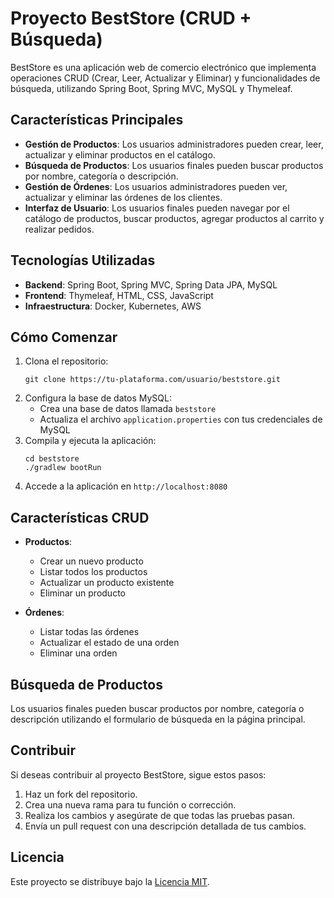 # Proyecto BestStore (CRUD + Búsqueda)

BestStore es una aplicación web de comercio electrónico que implementa operaciones CRUD (Crear, Leer, Actualizar y Eliminar) y funcionalidades de búsqueda, utilizando Spring Boot, Spring MVC, MySQL y Thymeleaf.

## Características Principales

- **Gestión de Productos**: Los usuarios administradores pueden crear, leer, actualizar y eliminar productos en el catálogo.
- **Búsqueda de Productos**: Los usuarios finales pueden buscar productos por nombre, categoría o descripción.
- **Gestión de Órdenes**: Los usuarios administradores pueden ver, actualizar y eliminar las órdenes de los clientes.
- **Interfaz de Usuario**: Los usuarios finales pueden navegar por el catálogo de productos, buscar productos, agregar productos al carrito y realizar pedidos.

## Tecnologías Utilizadas

- **Backend**: Spring Boot, Spring MVC, Spring Data JPA, MySQL
- **Frontend**: Thymeleaf, HTML, CSS, JavaScript
- **Infraestructura**: Docker, Kubernetes, AWS

## Cómo Comenzar

1. Clona el repositorio:
   ```
   git clone https://tu-plataforma.com/usuario/beststore.git
   ```
2. Configura la base de datos MySQL:
   - Crea una base de datos llamada `beststore`
   - Actualiza el archivo `application.properties` con tus credenciales de MySQL
3. Compila y ejecuta la aplicación:
   ```
   cd beststore
   ./gradlew bootRun
   ```
4. Accede a la aplicación en `http://localhost:8080`

## Características CRUD

- **Productos**:
  - Crear un nuevo producto
  - Listar todos los productos
  - Actualizar un producto existente
  - Eliminar un producto

- **Órdenes**:
  - Listar todas las órdenes
  - Actualizar el estado de una orden
  - Eliminar una orden

## Búsqueda de Productos

Los usuarios finales pueden buscar productos por nombre, categoría o descripción utilizando el formulario de búsqueda en la página principal.

## Contribuir

Si deseas contribuir al proyecto BestStore, sigue estos pasos:

1. Haz un fork del repositorio.
2. Crea una nueva rama para tu función o corrección.
3. Realiza los cambios y asegúrate de que todas las pruebas pasan.
4. Envía un pull request con una descripción detallada de tus cambios.

## Licencia

Este proyecto se distribuye bajo la [Licencia MIT](LICENSE).
